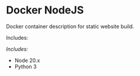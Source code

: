 # Docker NodeJS

Docker container description for static website build.

Includes:

*Includes:*
* Node 20.x
* Python 3
